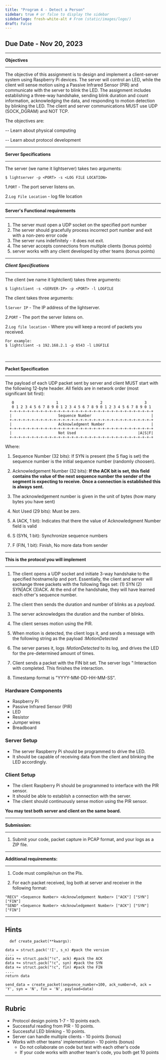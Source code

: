 ```yaml
---
title: "Program 4 - Detect a Person"
sidebar: true # or false to display the sidebar
sidebarlogo: fresh-white-alt # From (static/images/logo/)
draft: False
---
```

## Due Date - Nov 20, 2023
___
**Objectives**
___

The objective of this assignment is to design and implement a client-server system using Raspberry Pi devices. The server will control an LED, while the client will sense motion using a Passive Infrared Sensor (PIR) and communicate with the server to blink the LED. The assignment includes establishing a three-way handshake, sending blink duration and count information, acknowledging the data, and responding to motion detection by blinking the LED. The client and server communications MUST use UDP (SOCK_DGRAM) and NOT TCP.

The objectives are:

-- Learn about physical computing

-- Learn about protocol development

___
**Server Specifications**
___
The server (we name it lightserver) takes two arguments:

```
$ lightserver -p <PORT> -s <LOG FILE LOCATION> 
```

1.```PORT``` - The port server listens on.

2.```Log File Location``` - log file location

___
**Server's Functional requirements**
___
   1. The server must open a UDP socket on the specified port number
   2. The server should gracefully process incorrect port number and exit with a non-zero error code
   5. The server runs indefinitely - it does not exit.
   6. The server accepts connections from multiple clients (bonus points)
   7. server works with any client developed by other teams (bonus points)

___
***Client Specifications***
___

The client (we name it lightclient) takes three arguments:
<br>

```
$ lightclient -s <SERVER-IP> -p <PORT> -l LOGFILE 
```

The client takes three arguments:

1.```Server IP``` - The IP address of the lightserver.

2.```PORT``` - The port the server listens on.

2.```Log file location``` - Where you will keep a record of packets you received.


```
For example:
$ lightclient -s 192.168.2.1 -p 6543 -l LOGFILE
```
<br>

___
**Packet Specification**
___
The payload of each UDP packet sent by server and client MUST start with the following 12-byte header. All fields are in network order (most significant bit first):

```
   0                   1                   2                   3
   0 1 2 3 4 5 6 7 8 9 0 1 2 3 4 5 6 7 8 9 0 1 2 3 4 5 6 7 8 9 0 1
  +-+-+-+-+-+-+-+-+-+-+-+-+-+-+-+-+-+-+-+-+-+-+-+-+-+-+-+-+-+-+-+-+
  |                     Sequence Number                           |
  +-+-+-+-+-+-+-+-+-+-+-+-+-+-+-+-+-+-+-+-+-+-+-+-+-+-+-+-+-+-+-+-+
  |                     Acknowledgment Number                     |
  +-+-+-+-+-+-+-+-+-+-+-+-+-+-+-+-+-+-+-+-+-+-+-+-+-+-+-+-+-+-+-+-+
  |                     Not Used                            |A|S|F|
  +-+-+-+-+-+-+-+-+-+-+-+-+-+-+-+-+-+-+-+-+-+-+-+-+-+-+-+-+-+-+-+-+
```
Where:

1. Sequence Number (32 bits): If SYN is present (the S flag is set) the sequence number is the initial sequence number (randomly choosen).

3. Acknowledgement Number (32 bits): **If the ACK bit is set, this field contains the value of the next sequence number the sender of the segment is expecting to receive. Once a connection is established this is always sent.**

4. The acknowledgement number is given in the unit of bytes (how many bytes you have sent)

6. Not Used (29 bits): Must be zero.

7. A (ACK, 1 bit): Indicates that there the value of Acknowledgment Number field is valid

8. S (SYN, 1 bit): Synchronize sequence numbers

9. F (FIN, 1 bit): Finish, No more data from sender


___
**This is the protocol you will implement**
___

1. The client opens a UDP socket and initiate 3-way handshake to the specified hostname/ip and port.  Essentially, the client and server will exchange three packets with the following flags set: (1) SYN (2) SYN|ACK (3)ACK. At the end of the handshake, they will have learned each other's sequence number.

2. The client then sends the duration and number of blinks as a *payload*.

3. The server acknowledges the duration and the number of blinks.

4. The client senses motion using the PIR.

5. When motion is detected, the client logs it, and sends a message with the following string as the payload *<Timestamp>:MotionDetected*

6. The server parses it, logs *<Timestamp>:MotionDetected* to its log, and drives the LED for the pre-determined amount of times.

8. Client sends a packet with the FIN bit set. The server logs "<Timestamp>:Interaction with <client> completed. This finishes the interaction.

7. Timestamp format is "YYYY-MM-DD-HH-MM-SS".

### Hardware Components
- Raspberry Pi
- Passive Infrared Sensor (PIR)
- LED
- Resistor
- Jumper wires
- Breadboard

### Server Setup
- The server Raspberry Pi should be programmed to drive the LED.
- It should be capable of receiving data from the client and blinking the LED accordingly.

### Client Setup
- The client Raspberry Pi should be programmed to interface with the PIR sensor.
- It should be able to establish a connection with the server.
- The client should continuously sense motion using the PIR sensor.

**You may test both server and client on the same board.**

___
**Submission:**
___
1. Submit your code, packet capture in PCAP format, and your logs as a ZIP file.

___
**Additional requirements:**
___
1. Code must compile/run on the PIs.

2. For each packet received, log both at server and receiver in the following format:
```
"RECV" <Sequence Number> <Acknowledgement Number> ["ACK"] ["SYN"] ["FIN"]
"SEND" <Sequence Number> <Acknowledgement Number> ["ACK"] ["SYN"] ["FIN"]
```
---
**Hints**
---

`  def create_packet(**kwargs):`

    data = struct.pack('!I', s_n) #pack the version
    ....
    data += struct.pack("!c", ack) #pack the ACK
    data += struct.pack("!c", syn) #pack the SYN
    data += struct.pack("!c", fin) #pack the FIN
    ....
    return data    
    
`send_data = create_packet(sequence_number=100, ack_number=0, ack = 'Y', syn = 'N', fin = 'N', payload=data)    `

---
**Rubric**
---

- Protocol design points 1-7 - 10 points each.
- Successful reading from PIR - 10 points.
- Successful LED blinking - 10 points.
- Server can handle multiple clients - 10 points (bonus)
- Works with other teams' implementation - 10 points (bonus)
	- Do not collaborate on code but test with each other's code
	- If your code works with another team's code, you both get 10 points


	
